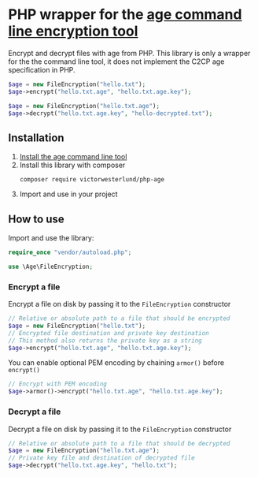 # PHP wrapper for the [age command line encryption tool](https://github.com/FiloSottile/age)
Encrypt and decrypt files with age from PHP. This library is only a wrapper for the the command line tool, it does not implement the C2CP age specification in PHP.

```php
$age = new FileEncryption("hello.txt");
$age->encrypt("hello.txt.age", "hello.txt.age.key");
```
```php
$age = new FileEncryption("hello.txt.age");
$age->decrypt("hello.txt.age.key", "hello-decrypted.txt");
```

## Installation
1. [Install the age command line tool](https://github.com/FiloSottile/age#installation)
2. Install this library with composer
   ```
   composer require victorwesterlund/php-age
   ```
3. Import and use in your project

## How to use
Import and use the library:
```php
require_once "vendor/autoload.php";

use \Age\FileEncryption;
```

### Encrypt a file
Encrypt a file on disk by passing it to the `FileEncryption` constructor
```php
// Relative or absolute path to a file that should be encrypted
$age = new FileEncryption("hello.txt");
// Encrypted file destination and private key destination
// This method also returns the private key as a string
$age->encrypt("hello.txt.age", "hello.txt.age.key");
```

You can enable optional PEM encoding by chaining `armor()` before `encrypt()`
```php
// Encrypt with PEM encoding
$age->armor()->encrypt("hello.txt.age", "hello.txt.age.key");
```

### Decrypt a file
Decrypt a file on disk by passing it to the `FileEncryption` constructor
```php
// Relative or absolute path to a file that should be decrypted
$age = new FileEncryption("hello.txt.age");
// Private key file and destination of decrypted file
$age->decrypt("hello.txt.age.key", "hello.txt");
```
